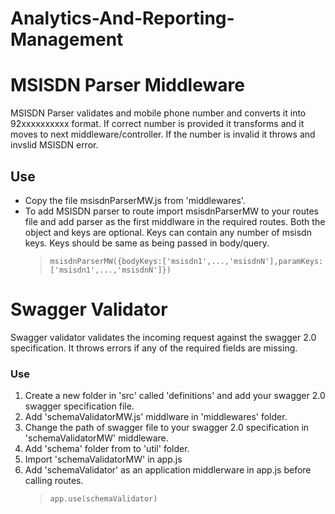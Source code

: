 # Analytics-And-Reporting-Management

# MSISDN Parser Middleware

MSISDN Parser validates and mobile phone number and converts it into 92xxxxxxxxxx format. If correct number is provided it transforms and it moves to next middleware/controller. If the number is invalid it throws and invslid MSISDN error.

## Use

- Copy the file msisdnParserMW.js from 'middlewares'.
- To add MSISDN parser to route import msisdnParserMW to your routes file and add parser as the first middlware in the required routes. Both the object and keys are optional. Keys can contain any number of msisdn keys. Keys should be same as being passed in body/query.
  >     msisdnParserMW({bodyKeys:['msisdn1',...,'msisdnN'],paramKeys:['msisdn1',...,'msisdnN']})

# Swagger Validator

Swagger validator validates the incoming request against the swagger 2.0 specification. It throws errors if any of the required fields are missing.

### Use

1.  Create a new folder in 'src' called 'definitions' and add your swagger 2.0 swagger specification file.
2.  Add 'schemaValidatorMW.js' middlware in 'middlewares' folder.
3.  Change the path of swagger file to your swagger 2.0 specification in 'schemaValidatorMW' middleware.
4.  Add 'schema' folder from to 'util' folder.
5.  Import 'schemaValidatorMW' in app.js
6.  Add 'schemaValidator' as an application middlerware in app.js before calling routes.
    >     app.use(schemaValidator)
